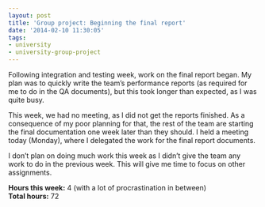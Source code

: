 ```yaml
---
layout: post
title: 'Group project: Beginning the final report'
date: '2014-02-10 11:30:05'
tags:
- university
- university-group-project
---
```


Following integration and testing week, work on the final report began. My plan was to quickly write the team’s performance reports (as required for me to do in the QA documents), but this took longer than expected, as I was quite busy.

This week, we had no meeting, as I did not get the reports finished. As a consequence of my poor planning for that, the rest of the team are starting the final documentation one week later than they should. I held a meeting today (Monday), where I delegated the work for the final report documents.

I don’t plan on doing much work this week as I didn’t give the team any work to do in the previous week. This will give me time to focus on other assignments.

**Hours this week:** 4 (with a lot of procrastination in between)  
**Total hours:** 72


